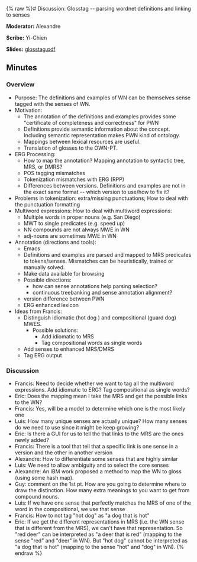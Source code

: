 {% raw %}# Discussion: Glosstag -- parsing wordnet definitions and linking to senses

**Moderator:** Alexandre

**Scribe:** Yi-Chien

**Slides:** [glosstag.pdf](https://www.overleaf.com/read/rkwpnkwpjjwf)

## Minutes

### Overview
- Purpose: The definitions and examples of WN can be themselves sense tagged with the senses of WN.
- Motivation:
  - The annotation of the definitions and examples provides some "certificate of completeness and correctness" for PWN
  - Definitions provide semantic information about the concept. Including semantic representation makes PWN kind of ontology.
  - Mappings between lexical resources are useful.
  - Translation of glosses to the OWN-PT.
- ERG Processing:
  - How to map the annotation? Mapping annotation to syntactic tree, MRS, or DMRS?
  - POS tagging mismatches
  - Tokenization mismatches with ERG (RPP)
  - Differences between versions. Definitions and examples are not in the exact same format -- which version to use/how to fix it?
- Problems in tokenization: extra/missing punctuations; How to deal with the punctuation formatting
- Multiword expressions: How to deal with multiword expressions:
  - Multiple words in proper nouns (e.g. San Diego)
  - MWT to single predicates (e.g. speed up)
  - NN compounds are not always MWE in WN
  - adj-nouns are sometimes MWE in WN
- Annotation (directions and tools):
  - Emacs
  - Definitions and examples are parsed and mapped to MRS predicates to tokens/senses. Mismatches can be heuristically, trained or manually solved.
  - Make data available for browsing
  - Possible directions:
    - how can sense annotations help parsing selection?
    - continuous treebanking and sense annotation alignment?
  - version difference between PWN
  - ERG enhanced lexicon
- Ideas from Francis:
  - Distinguish idiomatic (hot dog ) and compositional (guard dog) MWES.
    - Possible solutions:
      - Add idiomatic to MRS
      - Tag compositional words as single words
  - Add senses to enhanced MRS/DMRS
  - Tag ERG output
### Discussion
- Francis: Need to decide whether we want to tag all the multiword expressions. Add idiomatic to ERG? Tag compositional as single words?
- Eric: Does the mapping mean I take the MRS and get the possible links to the WN?
- Francis: Yes, will be a model to determine which one is the most likely one
- Luis: How many unique senses are actually unique? How many senses do we need to use since it might be keep growing?
- Eric: Is there a GUI for us to tell the that links to the MRS are the ones newly added?
- Francis: There is a tool that tell that a specific link is one sense in a version and the other in another version
- Alexandre: How to differentiate some senses that are highly similar
- Luis: We need to allow ambiguity and to select the core senses
- Alexandre: An IBM work proposed a method to map the WN to gloss (using some hash map).
- Guy: comment on the 1st pt. How are you going to determine where to draw the distinction. How many extra meanings to you want to get from compound nouns.
- Luis: If we have one sense that perfectly matches the MRS of one of the word in the compositional, we use that sense
- Francis: How to not tag "hot dog" as "a dog that is hot"
- Eric: If we get the different representations in MRS (i.e. the WN sense that is different from the MRS), we can't have that representation. So "red deer" can be interpreted as "a deer that is red" (mapping to the sense "red" and "deer" in WN). But "hot dog" cannot be interpreted as "a dog that is hot" (mapping to the sense "hot" and "dog" in WN).
<update date omitted for speed>{% endraw %}